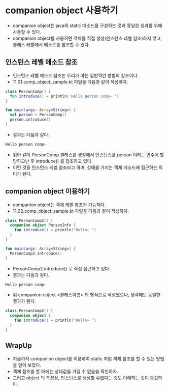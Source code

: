 # companion object 사용하기 

- companion object는 java의 static 메소드를 구성하는 것과 동일한 효과를 위해 사용할 수 있다. 
- companion object를 사용하면 객체를 직접 생성(인스턴스 레벨 참조)하지 않고, 클래스 레벨에서 메소드를 참조할 수 있다. 

## 인스턴스 레벨 메소드 참조

- 인스턴스 레벨 메소드 참조는 우리가 아는 일반적인 방법의 참조이다. 
- 11.01.comp_object_sample.kt 파일을 다음과 같이 작성하자. 

```kt
class PersonComp() {
  fun introduce() = println("Hello person comp~ ")
}

fun main(args: Array<String>) {
  val person = PersonComp()
  person.introduce()
}
```

- 결과는 다음과 같다. 

```kt
Hello person comp~ 
```

- 위와 같이 PersonComp 클래스를 생성해서 인스턴스를 person 이라는 변수에 할당하고난 후 introduce() 를 참조하고 있다. 
- 이런 것을 인스턴스 레벨 참조라고 하며, 상태를 가지는 객체 메소드에 접근하는 의미가 된다. 

## companion object 이용하기 

- companion object는 객체 레벨 참조가 가능하다. 
- 11.02.comp_object_sample.kt 파일을 다음과 같이 작성하자. 

```kt
class PersonComp2() {
  companion object PersonInfo {
    fun introduce() = println("Hello~ ")
  }
}

fun main(args: Array<String>) {
  PersonComp2.introduce()
}
```

- PersonComp2.introduce() 로 직접 접근하고 있다. 
- 결과는 다음과 같다. 

```kt
Hello person comp~ 
```

- 위 companion object <클래스이름> 의 형식으로 작성했으나, 생략해도 동일한 결과가 된다. 


```kt
class PersonComp2() {
  companion object {
    fun introduce() = println("Hello~ ")
  }
}
```

## WrapUp

- 지금까지 companion object를 이용하여 static 처럼 객체 참조를 할 수 있는 방법을 알아 보았다. 
- 객체 참조를 할 때에는 상태값을 가질 수 없음을 확인하자. 
- 그리고 object 의 특성상, 인스턴스를 생성할 수없다는 것도 이해하는 것이 중요하다. 

